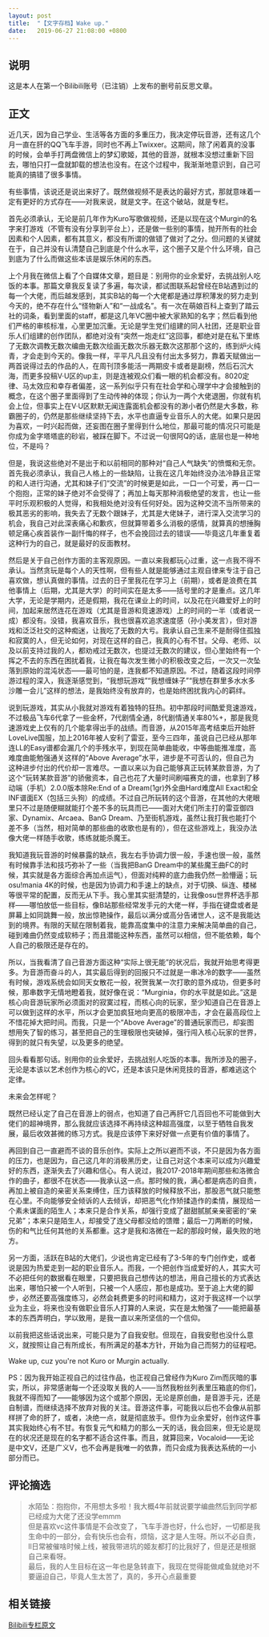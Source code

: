```yaml
---
layout: post
title:  "【文字存档】Wake up."
date:   2019-06-27 21:08:00 +0800
---
```


## 说明

这是本人在第一个Bilibili账号（已注销）上发布的删号前反思文章。

## 正文

近几天，因为自己学业、生活等各方面的多重压力，我决定停玩音游，还有这几个月一直在肝的QQ飞车手游，同时也不再上Twixxer。这期间，除了闲着真的没事的时候，会单手打两盘微信上的梦幻歌姬，其他的音游，就根本没想过重新下回去，哪怕只打一盘就卸载的想法也没有。在这个过程中，我渐渐地意识到，自己可能真的搞错了很多事情。

有些事情，该说还是说出来好了。既然做视频不是表达的最好方式，那就意味着一定有更好的方式存在——对我来说，就是文字。在这个破站，就是专栏。

首先必须承认，无论是前几年作为Kuro写歌做视频，还是以现在这个Murgin的名字来打游戏（不管有没有分享到平台上），还是做一些别的事情，抛开所有的社会因素和个人因素，都有其意义，都没有所谓的做错了做对了之分。但问题的关键就在于，自己并没有认清楚自己到底是个什么水平，这个圈子又是个什么环境，自己到底为了什么而做这些本该是娱乐休闲的东西。

上个月我在微信上看了个自媒体文章，题目是：别用你的业余爱好，去挑战别人吃饭的本事。那篇文章我反复读了多遍，每次读，都试图联系起曾经在B站遇到过的每一个大佬，而后越发感到，其实B站的每一个大佬都是通过厚积薄发的努力走到今天的，绝不存在什么“怪物新人”和“一战成名”。有一次在萌娘百科上查到了踏云社的词条，看到里面的staff，都是这几年VC圈中被大家熟知的名字；然后看到他们严格的审核标准，心里更加沉重。无论是学生党们组建的同人社团，还是职业音乐人们组建的创作团队，都绝对没有“突然一炮走红”这回事，都绝对是在私下里练了无数次调教无数次编曲无数次绘画无数次乐器无数次这那那个这的，练到炉火纯青，才会走到今天的。像我一样，平平凡凡且没有付出太多努力，靠着天赋做出一两首说得过去的作品的人，在周刊顶多能活一两期皮卡或者是副榜，然后石沉大海，而更多投稿V·U区的up主，则是连被观众们看一眼的机会都没有。8020定律、马太效应和幸存者偏差，这一系列似乎只有在社会学和心理学中才会接触到的概念，在这个圈子里面得到了生动传神的体现；你认为一两个大佬退圈，你就有机会上位，但事实上在V·U区默默无闻连露面机会都没有的渺小者仍然是大多数，称霸圈子的，仍然是那些继续坚持下去，水平也直逼专业音乐人的大佬。如果只是因为喜欢，一时兴起而做，还妄图在圈子里得到什么地位，那最可能的情况只可能是你成为金字塔塔底的砂岩，被踩在脚下。不过说一句很阿Q的话，底层也是一种地位，不是吗？

但是，我说这些绝对不是出于和以前相同的那种对“自己人气缺失”的愤慨和无奈。首先我必须承认，我自己人格上的一些缺陷，让我在这几年始终没办法冷静且正常的和人进行沟通，尤其和妹子们“交流”的时候更是如此，一口一个可爱，再一口一个抱抱，正常的妹子绝对不会受得了；再加上每天那种消极绝望的发言，也让一些平时乐观积极的人觉得，和我相处绝对没有任何好处。因为这种交流不当所带来的极其恶劣的影响，我失去了无数个跟妹子，尤其是大佬妹子，进行深入交流学习的机会，我自己对此深表痛心和歉疚，但就算带着多么消极的感情，就算真的想捶胸顿足痛心疾首装作一副忏悔的样子，也不会挽回过去的错误——毕竟这几年重复着这种行为的自己，就是最好的反面教材。

然后是关于自己创作方面的主客观原因。一直以来我都玩心过重，这一点我不得不承认。当然贪玩是每个人的天性啊，但有些人就是能够通过主观自律来专注于自己喜欢做，想认真做的事情。过去的日子里我花在学习上（前期），或者是浪费在其他事情上（后期，尤其是大学）的时间实在是太多——括号里的才是重点。这几年大学，无论是学期内，还是假期，我花在课业上的时间，以及花在兴趣爱好上的时间，加起来居然连花在游戏（尤其是音游和竞速游戏）上的时间的一半（或者说一成）都没有。没错，我喜欢音乐，我也很喜欢追求速度感（孙小美发言），但对游戏和泛泛社交的这种痴迷，让我吃了无数的大亏。我承认自己生来不是耐得住孤独和寂寞的人，但无论如何，对现在这样的自己，我真的心有不甘。父母、老师、以及以前支持过我的人，都劝戒过无数次，也提过无数次的建议，但心里始终有一个挥之不去的东西在困扰着我，让我在每次发生微小的积极改变之后，一次又一次坠落到原始的混沌状态——最可怕的是，连我都不知道原因。不过，随着这段时间停游过程的深入，我逐渐感觉到，“我想玩游戏”“我想缠妹子”“我想在群里多水水多沙雕一会儿”这样的想法，是我始终没有放弃的，也是始终困扰我内心的羁绊。

说到玩游戏，其实从小我就对游戏有着独特的狂热。初中那段时间酷爱竞速游戏，不过极品飞车6代拿了一些金杯，7代剧情全通，8代剧情通关率80%+，那是我竞速游戏史上仅有的几个能拿得出手的战绩。而音游，从2015年高考结束后开始肝LoveLive国服，加上2016年被人安利了雷亚，至今三四年，虽说自己已经从那年连LL的Easy谱都会漏几个的手残水平，到现在简单曲能收，中等曲能推准度，高难度曲能勉强通关这样的“Above Average”水平，进步是不可否认的，但自己为这种进步付出的代价却一言难尽。一直以来以为自己能够真正玩转某款音游，为了这个“玩转某款音游”的骄傲资本，自己也花了大量时间刷喵赛克的谱，也拿到了移动端（手机）2.0.0版本除Re:End of a Dream(1gr)外全曲Hard难度All Exact和全INF谱面EX（包括三头狗）的成绩。不过自己所玩转的这个音游，在其他的大佬眼里只不过是随便糊就能打个差不多的玩具而已——面对大佬们所主打的雷亚御四家、Dynamix、Arcaea、BanG Dream、乃至街机游戏，虽然让我打我也能打个差不多（当然，相对简单的那些曲的收歌也是有的），但在这些游戏上，我没办法像大佬一样随手收歌，练练就能杀魔王。

我知道我玩音游的时候暴露的缺点，我左右手协调力很一般，手速也很一般，虽然有时候靠手法和技巧弥补了一些（当我把BanG Dream中的某些魔王曲FC的时候，其实就是各方面综合再加点运气），但面对纯粹的底力曲我仍然一脸懵逼；玩osu!mania 4K的时候，也是因为协调力和手速上的缺点，对于切换、纵连、楼梯等很平常的配置，反而无从下手。我心里其实挺清楚的，让我像osu世界杯选手那样——哪怕放低一些目标，像B站那些经常发手元的大佬一样，手指在键盘或者是屏幕上如同跳舞一般，放出惊艳操作，最后以满分或高分告诸世人，这不是我能达到的境界。有限的天赋在限制着我，能靠高度集中的注意力来解决简单曲的自己，碰到难曲仍然变成软柿子；而且潜能这种东西，虽然可以相信，但不能依赖，每个人自己的极限还是存在的。

所以，当我看清了自己音游方面这种“实际上很无能”的状况后，我就开始思考得更多。为音游而奋斗的人，其实最后得到的回报只不过就是一串冰冷的数字——虽然有时候，游戏系统会如同天女散花一般，祝贺我某一次打歌的意外成功，但更多时候，那串数字无情地瞪着我，就好像在说：“Murginia，你的水平就是如此。”这是核心向音游玩家所必须面对的寂寞过程，而核心向的玩家，至少知道自己在音游上可以做到这样的水平，所以才会更加疯狂地向更高的极限冲击，才会在最高段位上不惜花掉大把时间。而我，只是一个“Above Average”的普通玩家而已，却妄图想用失了智的练习，甚至把自己的生理极限也突破掉，强行闯入核心玩家的世界，得到的就只有失望，以及更多的绝望。

回头看看那句话。别用你的业余爱好，去挑战别人吃饭的本事。我所涉及的圈子，无论是本该以艺术创作为核心的VC，还是本该只是休闲竞技的音游，都难逃这个定律。

未来会怎样呢？

既然已经认定了自己在音游上的弱点，也知道了自己再肝它几百回也不可能做到大佬们的超神境界，那么我就应该选择不再持续这种超高强度，以至于牺牲自我发展，最后收效甚微的练习方式。我是应该停下来好好做一点更有价值的事情了。

再回到自己一直避而不谈的音乐创作。实际上之所以避而不谈，不只是因为各方面的压力，也是因为，自己这几年的消极黑历史，让自己对这个本来可以成为兴趣爱好的东西，逐渐失去了兴趣和信心。有人说过，我2017-2018年期间那些和洛微合作的曲子，都很不在状态——我承认这一点。那时候的我，满心都是病态的自责，再加上被自造的亲密关系束缚住，压力该释放的时候释放不出，那股恶气就只能憋在心里。不向能够安全倾诉的人去倾诉，却把恶气化作矫揉造作的柔情，展现给一个素未谋面的陌生人；本来只是合作关系，却强行变成了甜甜腻腻亲亲密密的“亲兄弟”；本来只是陌生人，却接受了连父母都没给的馈赠；最后一刀两断的时候，伤的和气比任何其他的关系都重。这才是我和洛微在一起的那段时候，最失败的地方。

另一方面，活跃在B站的大佬们，少说也肯定已经有了3-5年的专门创作史，或者说是因为热爱走到一起的职业音乐人。而我，一个把创作当成爱好的人，其实大可不必把任何的数据看在眼里，只要把我自己想传达的想法，用自己擅长的方式表达出来，哪怕只被一个人听到，只被一个人感应，那也是成功。至于追上大佬的脚步，必然还要高强度练习，必然会耗费更多的时间和精力，这对于我这样一个以学业为主业，将来也没有做职业音乐人打算的人来说，实在是太勉强了——能把最基本的东西弄明白，学以致用，是我一直以来所坚信的一个信仰。

以前我把这些话说出来，可能只是为了自我安慰。但现在，自我安慰也没什么意义，就按照让自己有所成长，有所满足的基本方针，开始为自己而努力的征程吧。

Wake up, cuz you're not Kuro or Murgin actually.

PS：因为我开始正视自己的过往作品，也正视自己曾经作为Kuro Zim而灰暗的事实，所以，非常感谢每一个还没取关我的人——当然我粉丝列表里压箱底的你们，我就不得而知了——能够因为这个或那个原因，无论是原创曲，是音游手元，还是自制谱，而继续选择不放弃对我的关注。音游这件事，可能我以后也不会像从前那样拼了命的肝了，或者，决绝一点，就是彻底放手。但作为业余爱好，创作这件事其实我始终心有不甘。有恢复元气和精力的那么一天的话，我会回来，但无论是现在的状况还是现在的名字都不适合这件事。而且，就算回来，Vocaloid——无论是中文V，还是广义V，也不会再是我唯一的依靠，而只会成为我表达系统的一小部分而已。

## 评论摘选

> 水陌坠：抱抱你，不用想太多啦！我大概4年前就说要学编曲然后到同学都已经成为大佬了还没学emmm<br>但是喜欢vc这件事情是不会改变了，飞车手游也好，什么也好，一切都是我生命中的一部分，会有快乐也会有，烦恼，这才是人生呀。所以不必自责，ll日常被催啥时候上线，被我带进坑的姬友都打的比我好了，但是还是根据自己来看呀。<br>最后，我的人生目标在这一年也是急转直下，我现在觉得能做咸鱼就绝对不要逼迫自己，毕竟人生太苦了，真的，多开心点最重要

## 相关链接
[Bilibili专栏原文](https://www.bilibili.com/read/cv2957074/)